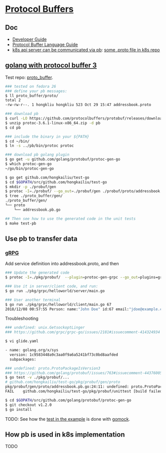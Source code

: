 # [Protocol Buffers](https://developers.google.com/protocol-buffers/)

## Doc

* [Developer Guide](https://developers.google.com/protocol-buffers/docs/overview)
* [Protocol Buffer Language Guide](https://developers.google.com/protocol-buffers/docs/proto)
* [k8s api server can be communicated via pb](https://kubernetes.io/docs/concepts/overview/kubernetes-api/#openapi-and-swagger-definitions): [some .proto file in k8s repo](https://github.com/kubernetes/kubernetes/blob/master/pkg/kubelet/apis/cri/runtime/v1alpha2/api.proto)

## [golang with protocol buffer 3](https://developers.google.com/protocol-buffers/docs/gotutorial)

Test repo: [proto_buffer](https://github.com/hongkailiu/test-go/tree/master/proto_buffer).

```bash
### tested on fedora 26
### define your pb messages:
$ ll proto_buffer/proto/
total 2
-rw-rw-r--. 1 hongkliu hongkliu 523 Oct 29 15:47 addressbook.proto

### download pb
$ curl -LO https://github.com/protocolbuffers/protobuf/releases/download/v3.6.1/protoc-3.6.1-linux-x86_64.zip
$ unzip protoc-3.6.1-linux-x86_64.zip -d pb
$ cd pb

### include the binary in your ${PATH}
$ cd ~/bin/
$ ln -s ../pb/bin/protoc protoc

### download pb golang plugin
$ go get -u github.com/golang/protobuf/protoc-gen-go
$ which protoc-gen-go
~/go/bin/protoc-gen-go

$ go get github.com/hongkailiu/test-go
$ cd $GOPATH/src/github.com/hongkailiu/test-go
$ mkdir -p ./probuf/gen
$ protoc -I=./probuf/ --go_out=./probuf/gen ./probuf/proto/addressbook.proto
$ tree ./proto_buffer/gen/
./proto_buffer/gen/
└── proto
    └── addressbook.pb.go

## Then see how to use the generated code in the unit tests
$ make test-pb
```


## Use pb to transfer data

### [gRPG](https://grpc.io/docs/tutorials/basic/go.html)

Add service definition into addressbook.proto, and then

```bash
### Update the generated code
$ protoc -I=./pkg/probuf/  --plugin=protoc-gen-grpc --go_out=plugins=grpc:./pkg/probuf/gen ./pkg/probuf/proto/addressbook.proto

### Use it in server/client code, and run:
$ go run ./pkg/grpc/helloworld/server/main.go

### User another terminal
$ go run ./pkg/grpc/helloworld/client/main.go 67
2018/12/08 00:57:55 Person: name:"John Doe" id:67 email:"jdoe@example.com" phones:<number:"555-4321" type:HOME > 

``` 


Troubleshooting

```bash
### undefined: unix.GetsockoptLinger
### https://github.com/grpc/grpc-go/issues/2181#issuecomment-414324934

$ vi glide.yaml

- name: golang.org/x/sys
  version: 1c9583448a9c3aa0f9a6a5241bf73c0bd8aafded
  subpackages:

### undefined: proto.ProtoPackageIsVersion3
### https://github.com/golang/protobuf/issues/763#issuecomment-443760051
$ go test -v ./pkg/probuf/...
# github.com/hongkailiu/test-go/pkg/probuf/gen/proto
pkg/probuf/gen/proto/addressbook.pb.go:24:11: undefined: proto.ProtoPackageIsVersion3
FAIL    github.com/hongkailiu/test-go/pkg/probuf/unittest [build failed]

$ cd $GOPATH/src/github.com/golang/protobuf/protoc-gen-go
$ git checkout v1.2.0
$ go install

```

TODO: See how the [test in the example](https://github.com/grpc/grpc-go/blob/master/examples/helloworld/mock_helloworld/hw_mock_test.go) is done with [gomock](https://github.com/golang/mock). 

## How pb is used in k8s implementation
TODO

